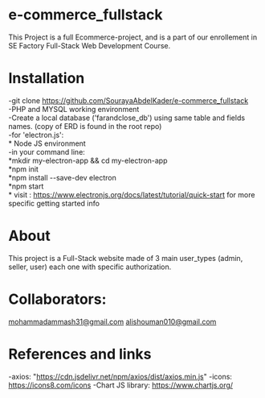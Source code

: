 # e-commerce_fullstack
This Project is a full Ecommerce-project, and is a part of our enrollement in SE Factory Full-Stack Web Development Course.

# Installation 
-git clone https://github.com/SourayaAbdelKader/e-commerce_fullstack  <br>
-PHP and MYSQL working environment <br>
-Create a local database ('farandclose_db') using same table and fields names. (copy of ERD is found in the root repo)<br>
-for 'electron.js': <br>
    * Node JS environment <br>
    -in your command line: <br>
        *mkdir my-electron-app && cd my-electron-app <br>
        *npm init <br>
        *npm install --save-dev electron <br>
        *npm start <br>
        * visit : https://www.electronjs.org/docs/latest/tutorial/quick-start for more specific getting started info <br>

# About
This project is a Full-Stack website made of 3 main user_types (admin, seller, user) each one with specific authorization. 

# Collaborators:
mohammadammash31@gmail.com
alishouman010@gmail.com

# References and links
-axios: "https://cdn.jsdelivr.net/npm/axios/dist/axios.min.js"
-icons: https://icons8.com/icons
-Chart JS library: https://www.chartjs.org/

